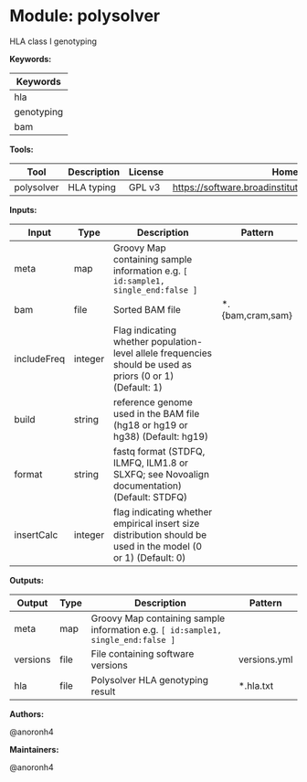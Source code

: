 # Module: polysolver

HLA class I genotyping

**Keywords:**

| Keywords |
|----------|
| hla |
| genotyping |
| bam |

**Tools:**

| Tool | Description | License | Homepage |
|------|-------------|---------|----------|
| polysolver | HLA typing | GPL v3 | https://software.broadinstitute.org/cancer/cga/polysolver |

**Inputs:**

| Input | Type | Description | Pattern |
|-------|------|-------------|---------|
| meta | map | Groovy Map containing sample information e.g. `[ id:sample1, single_end:false ]`  |  |
| bam | file | Sorted BAM file | *.{bam,cram,sam} |
| includeFreq | integer | Flag indicating whether population-level allele frequencies should be used as priors (0 or 1) (Default: 1) |  |
| build | string | reference genome used in the BAM file (hg18 or hg19 or hg38) (Default: hg19) |  |
| format | string | fastq format (STDFQ, ILMFQ, ILM1.8 or SLXFQ; see Novoalign documentation) (Default: STDFQ) |  |
| insertCalc | integer | flag indicating whether empirical insert size distribution should be used in the model (0 or 1) (Default: 0) |  |

**Outputs:**

| Output | Type | Description | Pattern |
|--------|------|-------------|---------|
| meta | map | Groovy Map containing sample information e.g. `[ id:sample1, single_end:false ]`  |  |
| versions | file | File containing software versions | versions.yml |
| hla | file | Polysolver HLA genotyping result | *.hla.txt |

**Authors:**

@anoronh4

**Maintainers:**

@anoronh4

